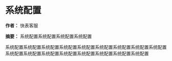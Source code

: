 # 系统配置

**作者：** 快表客服

**摘要：** 系统配置系统配置系统配置系统配置

系统配置系统配置系统配置系统配置系统配置系统配置系统配置系统配置系统配置系统配置系统配置系统配置系统配置系统配置系统配置系统配置系统配置